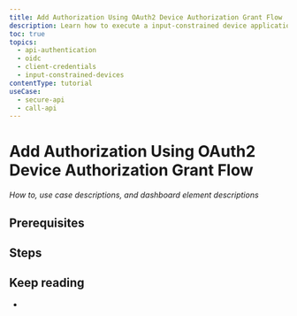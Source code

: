 ```yaml
---
title: Add Authorization Using OAuth2 Device Authorization Grant Flow
description: Learn how to execute a input-constrained device application flow using the device authorization grant.
toc: true
topics:
  - api-authentication
  - oidc
  - client-credentials
  - input-constrained-devices
contentType: tutorial
useCase:
  - secure-api
  - call-api
---
```

# Add Authorization Using OAuth2 Device Authorization Grant Flow

*How to, use case descriptions, and dashboard element descriptions*

## Prerequisites

## Steps

## Keep reading

* 